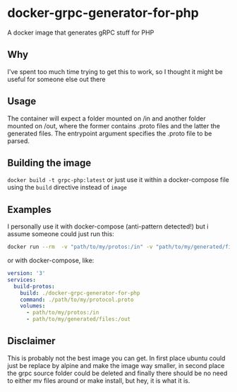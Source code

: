 # docker-grpc-generator-for-php
A docker image that generates gRPC stuff for PHP

## Why
I've spent too much time trying to get this to work, so I thought it might be useful for someone else out there

## Usage
The container will expect a folder mounted on /in and another folder mounted on /out, where the former contains .proto files and the latter the generated files. The entrypoint argument specifies the .proto file to be parsed.

## Building the image
`docker build -t grpc-php:latest`
or just use it within a docker-compose file using the `build` directive instead of `image`
## Examples
I personally use it with docker-compose (anti-pattern detected!) but i assume someone could just run this:
```bash
docker run --rm  -v "path/to/my/protos:/in" -v "path/to/my/generated/files:/out" grpc-php:latest path/to/my/protocol.proto
```
or with docker-compose, like:
```yml
version: '3'
services:
  build-protos:
    build: ./docker-grpc-generator-for-php
    command: ./path/to/my/protocol.proto
    volumes:
      - path/to/my/protos:/in
      - path/to/my/generated/files:/out
```

## Disclaimer
This is probably not the best image you can get.
In first place ubuntu could just be replace by alpine and make the image way smaller, in second place the grpc source folder could be deleted and finally there should be no need to either mv files around or make install, but hey, it is what it is.
